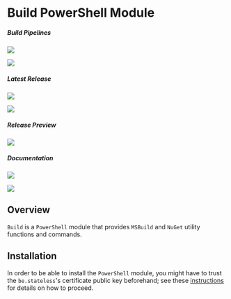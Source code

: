 ﻿# Build PowerShell Module

##### Build Pipelines

[![][pipeline.mr.badge]][pipeline.mr]

[![][pipeline.ci.badge]][pipeline.ci]

##### Latest Release

[![][module.badge]][module]

[![][release.badge]][release]

##### Release Preview

[![][module.preview.badge]][module.preview]

##### Documentation

[![][doc.main.badge]][doc.main]

[![][doc.this.badge]][doc.this]

## Overview

`Build` is a `PowerShell` module that provides `MSBuild` and `NuGet` utility functions and commands.

## Installation

In order to be able to install the `PowerShell` module, you might have to trust the `be.stateless`'s certificate public key beforehand; see these [instructions][doc.install] for details on how to proceed.

<!-- badges -->

[doc.install]: https://www.stateless.be/PowerShell/Module/Installation.html "PowerShell Module Installation"
[doc.main.badge]: https://img.shields.io/static/v1?label=BizTalk.Factory%20SDK&message=User's%20Guide&color=8CA1AF&logo=readthedocs
[doc.main]: https://www.stateless.be/ "BizTalk.Factory SDK User's Guide"
[doc.this.badge]: https://img.shields.io/static/v1?label=Build&message=User's%20Guide&color=8CA1AF&logo=readthedocs
[doc.this]: https://www.stateless.be/PowerShell/Module/Build "Build PowerShell Module User's Guide"
[github.badge]: https://img.shields.io/static/v1?label=Repository&message=Be.Stateless.PowerShell.Module.Build&logo=github
[github]: https://github.com/icraftsoftware/Be.Stateless.PowerShell.Module.Build "Be.Stateless.PowerShell.Module.Build GitHub Repository"
[module.badge]: https://img.shields.io/powershellgallery/v/Build.svg?label=Build&style=flat&logo=powershell
[module]: https://www.powershellgallery.com/packages/Build "Build PowerShell Module"
[module.preview.badge]: https://badge-factory.azurewebsites.net/package/icraftsoftware/be.stateless/BizTalk.Factory.Preview/Build?logo=powershell
[module.preview]: https://dev.azure.com/icraftsoftware/be.stateless/_packaging?_a=package&feed=BizTalk.Factory.Preview&package=Build&protocolType=NuGet "Build PowerShell Module Preview"
[pipeline.ci.badge]: https://dev.azure.com/icraftsoftware/be.stateless/_apis/build/status/Be.Stateless.PowerShell.Module.Build%20Continuous%20Integration?branchName=master&label=Continuous%20Integration%20Build
[pipeline.ci]: https://dev.azure.com/icraftsoftware/be.stateless/_build/latest?definitionId=666&branchName=master "Be.Stateless.PowerShell.Module.Build Continuous Integration Build Pipeline"
[pipeline.mr.badge]: https://dev.azure.com/icraftsoftware/be.stateless/_apis/build/status/Be.Stateless.PowerShell.Module.Build%20Manual%20Release?branchName=master&label=Manual%20Release%20Build
[pipeline.mr]: https://dev.azure.com/icraftsoftware/be.stateless/_build/latest?definitionId=666&branchName=master "Be.Stateless.PowerShell.Module.Build Manual Release Build Pipeline"
[release.badge]: https://img.shields.io/github/v/release/icraftsoftware/Be.Stateless.PowerShell.Module.Build?label=Release&logo=github
[release]: https://github.com/icraftsoftware/Be.Stateless.PowerShell.Module.Build/releases/latest "Be.Stateless.PowerShell.Module.Build Release"
